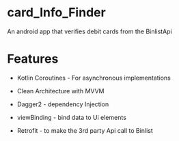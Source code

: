 # card_Info_Finder

An android app that verifies debit cards from the BinlistApi

# Features
* Kotlin Coroutines - For asynchronous implementations

* Clean Architecture with MVVM

* Dagger2 - dependency Injection

* viewBinding - bind data to Ui elements

* Retrofit - to make the 3rd party Api call to Binlist

